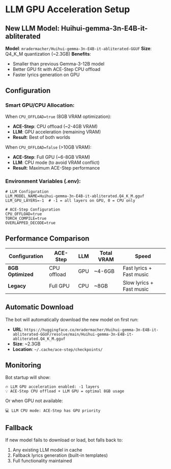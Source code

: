 # LLM GPU Acceleration Setup

## New LLM Model: Huihui-gemma-3n-E4B-it-abliterated

**Model**: `mradermacher/Huihui-gemma-3n-E4B-it-abliterated-GGUF`
**Size**: Q4_K_M quantization (~2.3GB)
**Benefits**: 
- Smaller than previous Gemma-3-12B model  
- Better GPU fit with ACE-Step CPU offload
- Faster lyrics generation on GPU

## Configuration

### Smart GPU/CPU Allocation:

When `CPU_OFFLOAD=true` (8GB VRAM optimization):
- **ACE-Step**: CPU offload (~2-4GB VRAM) 
- **LLM**: GPU acceleration (remaining VRAM)
- **Result**: Best of both worlds

When `CPU_OFFLOAD=false` (>10GB VRAM):
- **ACE-Step**: Full GPU (~6-8GB VRAM)
- **LLM**: CPU mode (to avoid VRAM conflict)
- **Result**: Maximum ACE-Step performance

### Environment Variables (.env):

```env
# LLM Configuration
LLM_MODEL_NAME=Huihui-gemma-3n-E4B-it-abliterated.Q4_K_M.gguf
LLM_GPU_LAYERS=-1  # -1 = all layers on GPU, 0 = CPU only

# ACE-Step Configuration  
CPU_OFFLOAD=true
TORCH_COMPILE=true
OVERLAPPED_DECODE=true
```

## Performance Comparison

| Configuration | ACE-Step | LLM | Total VRAM | Speed |
|---------------|----------|-----|------------|-------|
| **8GB Optimized** | CPU offload | GPU | ~4-6GB | Fast lyrics + Fast music |
| **Legacy** | Full GPU | CPU | ~8GB | Slow lyrics + Fast music |

## Automatic Download

The bot will automatically download the new model on first run:
- **URL**: `https://huggingface.co/mradermacher/Huihui-gemma-3n-E4B-it-abliterated-GGUF/resolve/main/Huihui-gemma-3n-E4B-it-abliterated.Q4_K_M.gguf`
- **Size**: ~2.3GB
- **Location**: `~/.cache/ace-step/checkpoints/`

## Monitoring

Bot startup will show:
```
🔥 LLM GPU acceleration enabled: -1 layers
💡 ACE-Step CPU offload + LLM GPU = optimal 8GB usage
```

Or when GPU not available:
```
💻 LLM CPU mode: ACE-Step has GPU priority
```

## Fallback

If new model fails to download or load, bot falls back to:
1. Any existing LLM model in cache
2. Fallback lyrics generation (built-in templates)
3. Full functionality maintained
